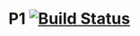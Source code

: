 
# P1 [![Build Status](https://travis-ci.org/KROSF/POO.svg?branch=P1)](https://travis-ci.org/KROSF/POO)
